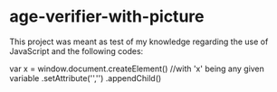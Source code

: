# age-verifier-with-picture

This project was meant as test of my knowledge regarding the use of JavaScript and the following codes:

var x = window.document.createElement()
  //with 'x' being any given variable
.setAttribute('','')
.appendChild()
